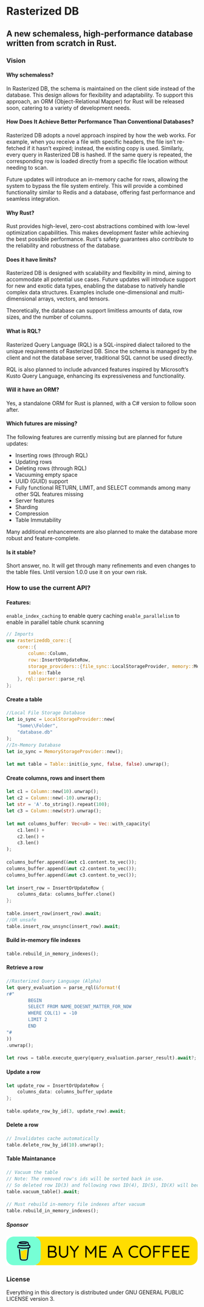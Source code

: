 # Rasterized DB

## A new schemaless, high-performance database written from scratch in Rust.

### Vision

#### Why schemaless?

In Rasterized DB, the schema is maintained on the client side instead of the database. This design allows for flexibility and adaptability. To support this approach, an ORM (Object-Relational Mapper) for Rust will be released soon, catering to a variety of development needs.

#### How Does It Achieve Better Performance Than Conventional Databases?

Rasterized DB adopts a novel approach inspired by how the web works. For example, when you receive a file with specific headers, the file isn’t re-fetched if it hasn’t expired; instead, the existing copy is used. Similarly, every query in Rasterized DB is hashed. If the same query is repeated, the corresponding row is loaded directly from a specific file location without needing to scan.

Future updates will introduce an in-memory cache for rows, allowing the system to bypass the file system entirely. This will provide a combined functionality similar to Redis and a database, offering fast performance and seamless integration.

#### Why Rust?

Rust provides high-level, zero-cost abstractions combined with low-level optimization capabilities. This makes development faster while achieving the best possible performance. Rust's safety guarantees also contribute to the reliability and robustness of the database.

#### Does it have limits?

Rasterized DB is designed with scalability and flexibility in mind, aiming to accommodate all potential use cases. Future updates will introduce support for new and exotic data types, enabling the database to natively handle complex data structures. Examples include one-dimensional and multi-dimensional arrays, vectors, and tensors.

Theoretically, the database can support limitless amounts of data, row sizes, and the number of columns.

#### What is RQL? 

Rasterized Query Language (RQL) is a SQL-inspired dialect tailored to the unique requirements of Rasterized DB. Since the schema is managed by the client and not the database server, traditional SQL cannot be used directly.

RQL is also planned to include advanced features inspired by Microsoft’s Kusto Query Language, enhancing its expressiveness and functionality.

#### Will it have an ORM?

Yes, a standalone ORM for Rust is planned, with a C# version to follow soon after.

#### Which futures are missing?

The following features are currently missing but are planned for future updates:

- Inserting rows (through RQL)
- Updating rows
- Deleting rows (through RQL)
- Vacuuming empty space
- UUID (GUID) support
- Fully functional RETURN, LIMIT, and SELECT commands among many other SQL features missing
- Server features
- Sharding
- Compression
- Table Immutability 

Many additional enhancements are also planned to make the database more robust and feature-complete.

#### Is it stable?
Short answer, no. It will get through many refinements and even changes to the table files. Until version 1.0.0 use it on your own risk.

### How to use the current API?

#### Features:
`enable_index_caching` to enable query caching
`enable_parallelism` to enable in parallel table chunk scanning

```rust
// Imports
use rasterizeddb_core::{
    core::{
        column::Column, 
        row::InsertOrUpdateRow, 
        storage_providers::{file_sync::LocalStorageProvider, memory::MemoryStorageProvider}, 
        table::Table
    }, rql::parser::parse_rql
};
```

#### Create a table
```rust
//Local File Storage Database
let io_sync = LocalStorageProvider::new(
    "Some\\Folder",
    "database.db"
);
//In-Memory Database
let io_sync = MemoryStorageProvider::new();

let mut table = Table::init(io_sync, false, false).unwrap();
```

#### Create columns, rows and insert them

```rust
let c1 = Column::new(10).unwrap();
let c2 = Column::new(-10).unwrap();
let str = 'A'.to_string().repeat(100);
let c3 = Column::new(str).unwrap();

let mut columns_buffer: Vec<u8> = Vec::with_capacity(
    c1.len() +
    c2.len() +
    c3.len()
);

columns_buffer.append(&mut c1.content.to_vec());
columns_buffer.append(&mut c2.content.to_vec());
columns_buffer.append(&mut c3.content.to_vec());

let insert_row = InsertOrUpdateRow {
    columns_data: columns_buffer.clone()
};

table.insert_row(insert_row).await;
//OR unsafe
table.insert_row_unsync(insert_row).await;
```

#### Build in-memory file indexes
```rust
table.rebuild_in_memory_indexes();
```

#### Retrieve a row
```rust
//Rasterized Query Language (Alpha)
let query_evaluation = parse_rql(&format!(
r#"
        BEGIN
        SELECT FROM NAME_DOESNT_MATTER_FOR_NOW
        WHERE COL(1) = -10
        LIMIT 2
        END
"#
))
.unwrap();

let rows = table.execute_query(query_evaluation.parser_result).await?;
```

#### Update a row
```rust
let update_row = InsertOrUpdateRow {
    columns_data: columns_buffer_update
};

table.update_row_by_id(3, update_row).await;
```

#### Delete a row
```rust
// Invalidates cache automatically
table.delete_row_by_id(10).unwrap();
```

#### Table Maintanance
```rust
// Vacuum the table
// Note: The removed row's ids will be sorted back in use. 
// So deleted row ID(3) and following rows ID(4), ID(5), ID(X) will become row ID(3), ID(4), ID(X - 1)
table.vacuum_table().await;

// Must rebuild in-memory file indexes after vacuum
table.rebuild_in_memory_indexes();
```

##### Sponsor

[![Buy me a coffe](https://raw.githubusercontent.com/vasundhasauras/badge-bmc/1bf9f937862f918818d3528cce12256be0116570/badges/coffee/buy%20me%20a%20coffee/bm_coffee.svg "Buy me a coffe")](https://buymeacoffee.com/milen.denev)

### License
Everything in this directory is distributed under GNU GENERAL PUBLIC LICENSE version 3.